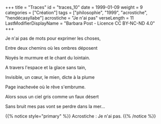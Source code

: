 +++
title = "Traces"
id = "traces_10"
date = 1999-01-09
weight = 9
categories = ["Création"]
tags = ["philosophie", "1999", "acrostiche", "hendécasyllabe"]
acrostiche = "Je n'ai pas"
verseLength = 11
LastModifierDisplayName = "Barbara Post - Licence CC BY-NC-ND 4.0"
+++

Je n'ai pas de mots pour exprimer les choses,

Entre deux chemins où les ombres déposent

Noyés le murmure et le chant du lointain.

A travers l'espace et la glace sans tain,

Invisible, un cœur, le mien, dicte à la plume

Page inachevée où le rêve s'embrume.

Alors sous un ciel gris comme un faux désert

Sans bruit mes pas vont se perdre dans la mer...

{{% notice style="primary" %}}
Acrostiche : Je n'ai pas.
{{% /notice %}}
